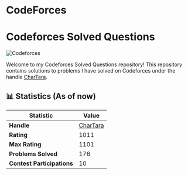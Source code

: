 # CodeForces
# Codeforces Solved Questions

![Codeforces](https://img.shields.io/badge/Codeforces-CharTara-blue?style=flat-square&logo=codeforces)

Welcome to my Codeforces Solved Questions repository! This repository contains solutions to problems I have solved on Codeforces under the handle [CharTara](https://codeforces.com/profile/CharTara).

## 📊 Statistics (As of now)

| **Statistic**        | **Value**         |
|----------------------|-------------------|
| **Handle**           | [CharTara](https://codeforces.com/profile/CharTara) |
| **Rating**           | 1011 |
| **Max Rating**       | 1101 |
| **Problems Solved**  | 176 |
| **Contest Participations** | 10 |





